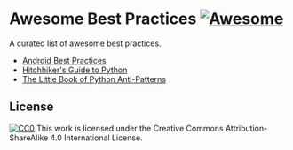 # Awesome Best Practices [![Awesome](https://cdn.rawgit.com/sindresorhus/awesome/d7305f38d29fed78fa85652e3a63e154dd8e8829/media/badge.svg)](https://github.com/sindresorhus/awesome)
A curated list of awesome best practices. 

* [Android Best Practices](https://github.com/futurice/android-best-practices)
* [Hitchhiker's Guide to Python](http://docs.python-guide.org/en/latest/)
* [The Little Book of Python Anti-Patterns](http://docs.quantifiedcode.com/python-anti-patterns/)



License
---
[![CC0](https://i.creativecommons.org/l/by-sa/4.0/88x31.png)](http://creativecommons.org/licenses/by-sa/4.0/)
This work is licensed under the Creative Commons Attribution-ShareAlike 4.0 International License.

